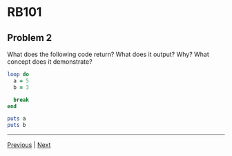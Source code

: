 # RB101
## Problem 2

What does the following code return? What does it output? Why? What concept does it demonstrate?

```ruby
loop do  
  a = 5  
  b = 3

  break
end

puts a
puts b
```

---

[Previous](001.md) | [Next](003.md)
